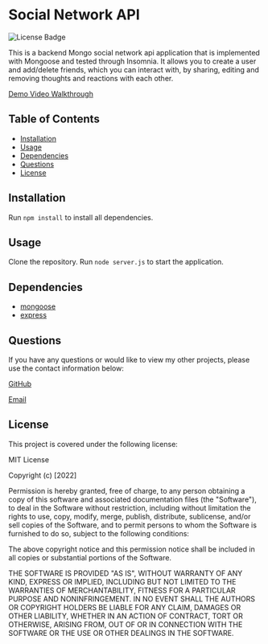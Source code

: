 # Social Network API
![License Badge](https://img.shields.io/badge/License-MIT-informational?logoColor=white&color=1CA2F1)

This is a backend Mongo social network api application that is implemented with Mongoose and tested through Insomnia. It allows you to create a user and add/delete friends, which you can interact with, by sharing, editing and removing thoughts and reactions with each other.

<a href="https://drive.google.com/file/d/1TPQTOKxPP_LH-LSCcFL8zuGI175qsZ1z/view">Demo Video Walkthrough</a>

## Table of Contents
  - [Installation](#installation)
  - [Usage](#usage)
  - [Dependencies](#dependencies)
  - [Questions](#questions)
  - [License](#license)
 
## Installation
Run ```npm install``` to install all dependencies.

## Usage
Clone the repository. Run ```node server.js``` to start the application.  

## Dependencies
- [mongoose](https://www.npmjs.com/package/mongoose)
- [express](https://www.npmjs.com/package/express) 

## Questions
If you have any questions or would like to view my other projects, please use the contact information below:

<a href="https://github.com/parisa-ostovari">GitHub</a>

<a href="mailto:parisaostovari@gmail.com">Email</a> 

## License
This project is covered under the following license:

MIT License

Copyright (c) [2022]

Permission is hereby granted, free of charge, to any person obtaining a copy
of this software and associated documentation files (the "Software"), to deal
in the Software without restriction, including without limitation the rights
to use, copy, modify, merge, publish, distribute, sublicense, and/or sell
copies of the Software, and to permit persons to whom the Software is
furnished to do so, subject to the following conditions:

The above copyright notice and this permission notice shall be included in all
copies or substantial portions of the Software.

THE SOFTWARE IS PROVIDED "AS IS", WITHOUT WARRANTY OF ANY KIND, EXPRESS OR
IMPLIED, INCLUDING BUT NOT LIMITED TO THE WARRANTIES OF MERCHANTABILITY,
FITNESS FOR A PARTICULAR PURPOSE AND NONINFRINGEMENT. IN NO EVENT SHALL THE
AUTHORS OR COPYRIGHT HOLDERS BE LIABLE FOR ANY CLAIM, DAMAGES OR OTHER
LIABILITY, WHETHER IN AN ACTION OF CONTRACT, TORT OR OTHERWISE, ARISING FROM,
OUT OF OR IN CONNECTION WITH THE SOFTWARE OR THE USE OR OTHER DEALINGS IN THE
SOFTWARE.